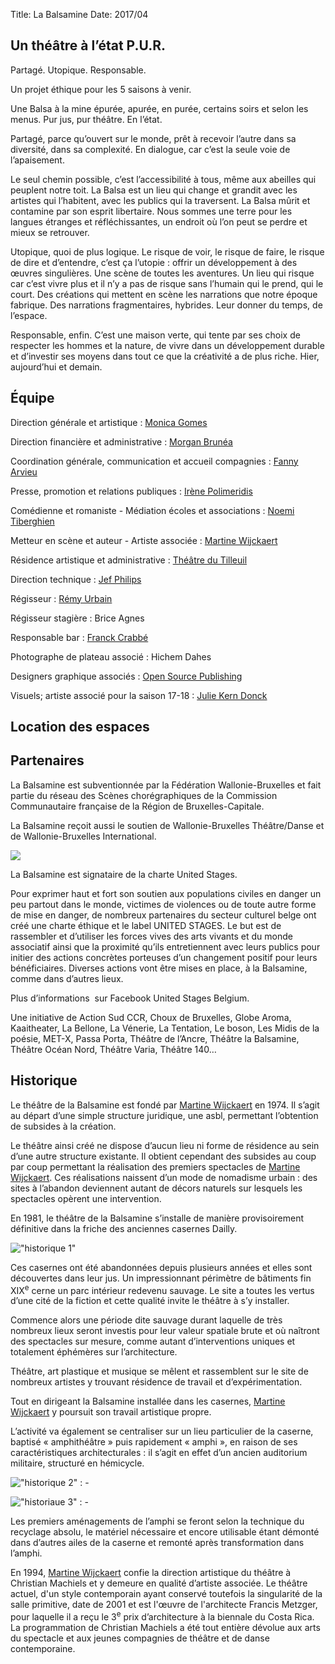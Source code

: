 Title: La Balsamine
Date: 2017/04

<!-- Photo balsa -->

## Un théâtre à l’état P.U.R.

Partagé. Utopique. Responsable.

Un projet éthique pour les 5 saisons à venir.

Une Balsa à la mine épurée, apurée, en purée, certains soirs et selon les
menus. Pur jus, pur théâtre. En l’état.

Partagé, parce qu’ouvert sur le monde, prêt à recevoir l’autre dans sa
diversité, dans sa complexité. En dialogue, car c’est la seule voie de
l’apaisement.

Le seul chemin possible, c’est l’accessibilité à tous, même aux abeilles qui
peuplent notre toit. La Balsa est un lieu qui change et grandit avec les
artistes qui l’habitent, avec les publics qui la traversent. La Balsa mûrit et
contamine par son esprit libertaire. Nous sommes une terre pour les langues
étranges et réfléchissantes, un endroit où l’on peut se perdre et mieux se
retrouver.

Utopique, quoi de plus logique. Le risque de voir, le risque de faire, le
risque de dire et d’entendre, c’est ça l’utopie : offrir un développement à des
œuvres singulières. Une scène de toutes les aventures. Un lieu qui risque car
c’est vivre plus et il n’y a pas de risque sans l’humain qui le prend, qui le
court. Des créations qui mettent en scène les narrations que notre époque
fabrique. Des narrations fragmentaires, hybrides. Leur donner du temps, de
l’espace.

Responsable, enfin. C’est une maison verte, qui tente par ses choix de
respecter les hommes et la nature, de vivre dans un développement durable et
d’investir ses moyens dans tout ce que la créativité a de plus riche. Hier,
aujourd’hui et demain.

## Équipe


Direction générale et artistique
:   [Monica Gomes](mailto:monica.gomes@balsamine.be)

Direction financière et administrative
:   [Morgan Brunéa](mailto:morgan.brunea@balsamine.be)

Coordination générale, communication et accueil compagnies
:   [Fanny Arvieu](mailto:fanny.arvieu@balsamine.be)

Presse, promotion et relations publiques
:   [Irène Polimeridis](mailto:relations.publiques@balsamine.be)

Comédienne et romaniste - Médiation écoles et associations
:   [Noemi Tiberghien](mailto:noemi.tiberghien@balsamine.be)

Metteur en scène et auteur - Artiste associée
:   [Martine Wijckaert](mailto:martine.wijckaert@balsamine.be)

Résidence artistique et administrative
:   [Théâtre du Tilleuil](http://www.theatredutilleuil.be)

Direction technique
:   [Jef Philips](mailto:jef.philips@balsamine.be)

Régisseur
:   [Rémy Urbain](mailto:remy.urbain@balsamine.be)

Régisseur stagière
:   Brice Agnes

Responsable bar
:   [Franck Crabbé](mailto:franck.bar@balsamine.be)

Photographe de plateau associé
:   Hichem Dahes

Designers graphique associés
:   [Open Source Publishing](http://osp.kitchen)

Visuels; artiste associé pour la saison 17-18
:   [Julie Kern Donck](http://www.juliekerndonck.be)

## Location des espaces

<!-- Ici le texte -->

## Partenaires

La Balsamine est subventionnée par la Fédération Wallonie-Bruxelles et fait partie du réseau des Scènes chorégraphiques de la Commission Communautaire française de la Région de Bruxelles-Capitale. 

La Balsamine reçoit aussi le soutien de Wallonie-Bruxelles Théâtre/Danse et de Wallonie-Bruxelles International.

![](http://balsamine.be/uploads/Partenaires.Partenaires/logos2016.png)

La Balsamine est signataire de la charte United Stages.

Pour exprimer haut et fort son soutien aux populations civiles en danger un peu partout dans le monde, victimes de violences ou de toute autre forme de mise en danger, de nombreux partenaires du secteur culturel belge ont créé une charte éthique et le label UNITED STAGES. Le but est de rassembler et d’utiliser les forces vives des arts vivants et du monde associatif ainsi que la proximité qu’ils entretiennent avec leurs publics pour initier des actions concrètes porteuses d’un changement positif pour leurs bénéficiaires. Diverses actions vont être mises en place, à la Balsamine, comme dans d’autres lieux.

Plus d’informations  sur Facebook United Stages Belgium. 

Une initiative de Action Sud CCR, Choux de Bruxelles, Globe Aroma, Kaaitheater, La Bellone, La Vénerie, La Tentation, Le boson, Les Midis de la poésie, MET-X, Passa Porta, Théâtre de l’Ancre, Théâtre la Balsamine, Théâtre Océan Nord, Théâtre Varia, Théâtre 140…


## Historique

Le théâtre de la Balsamine est fondé par [Martine
Wijckaert](http://balsamine.be/index.php/Protagonistes/MartineWijckaert) en 1974. Il s’agit au départ d’une simple structure juridique, une asbl, permettant l’obtention de subsides à la création.

Le théâtre ainsi créé ne dispose d’aucun lieu ni forme de résidence au sein d’une autre structure existante. Il obtient cependant des subsides au coup par coup permettant la réalisation des premiers spectacles de [Martine Wijckaert](http://balsamine.be/index.php/Protagonistes/MartineWijckaert). Ces réalisations naissent d’un mode de nomadisme urbain : des sites à l’abandon deviennent autant de décors naturels sur lesquels les spectacles opèrent une intervention.

En 1981, le théâtre de la Balsamine s’installe de manière provisoirement définitive dans la friche des anciennes casernes Dailly.

!["historique 1"](http://balsamine.be/uploads/Balsamine.Historique/historique1.jpg)

Ces casernes ont été abandonnées depuis plusieurs années et elles sont découvertes dans leur jus. Un impressionnant périmètre de bâtiments fin XIX<sup>e</sup> cerne un parc intérieur redevenu sauvage. Le site a toutes les vertus d’une cité de la fiction et cette qualité invite le théâtre à s’y installer.

Commence alors une période dite sauvage durant laquelle de très nombreux lieux seront investis pour leur valeur spatiale brute et où naîtront des spectacles sur mesure, comme autant d’interventions uniques et
totalement éphémères sur l’architecture.

Théâtre, art plastique et musique se mêlent et rassemblent sur le site de nombreux artistes y trouvant résidence de travail et d’expérimentation.

Tout en dirigeant la Balsamine installée dans les casernes, [Martine Wijckaert](http://balsamine.be/index.php/Protagonistes/MartineWijckaert) y poursuit son travail artistique propre.

L’activité va également se centraliser sur un lieu particulier de la caserne, baptisé « amphithéâtre » puis rapidement « amphi », en raison de ses caractéristiques architecturales : il s’agit en effet d’un ancien auditorium militaire, structuré en hémicycle.

<div class="slideshow" markdown>

!["historique 2"](http://balsamine.be/uploads/Balsamine.Historique/historique2.jpg)
:   -

!["historiaue 3"](http://balsamine.be/uploads/Balsamine.Historique/historique3.jpg)
:   -
</div>


<!-- <aside class="jcarousel" data-wrap="both"> -->
<!--     <div class="jcarousel-inner"> -->
<!--         <figure class="jcarousel-item"> -->
<!--             <img src="http://balsamine.be/uploads/Balsamine.Historique/historique2.jpg"> -->
<!--             <figcaption>1/2</figcaption> -->
<!--         </figure> -->

<!--         <figure class="jcarousel-item"> -->
<!--             <img src="http://balsamine.be/uploads/Balsamine.Historique/historique3.jpg"> -->
<!--             <figcaption>2/2</figcaption> -->
<!--         </figure> -->
<!--     </div> -->

<!--     <nav class="jcarousel-controls"> -->
<!--         <a href="#" class="jcarousel-control-prev">‹</a> -->
<!--         <a href="#" class="jcarousel-control-next">›</a> -->
<!--     </nav> -->
<!-- </aside> -->


<!-- <div class="jcarousel-wrapper"> -->
<!--     <div class="jcarousel"> -->
<!--         <ul> -->
<!--             <li><img src="http://balsamine.be/uploads/Balsamine.Historique/historique2.jpg" width="600" height="400" alt=""></li> -->
<!--             <li><img src="http://balsamine.be/uploads/Balsamine.Historique/historique3.jpg" width="600" height="400" alt=""></li> -->
<!--         </ul> -->
<!--     </div> -->

<!--     <p class="photo-credits"> -->
<!--         Photos by <a href="http://www.mw-fotografie.de">Marc Wiegelmann</a> -->
<!--     </p> -->

<!--     <a href="#" class="jcarousel-control-prev">&lsaquo;</a> -->
<!--     <a href="#" class="jcarousel-control-next">&rsaquo;</a> -->

<!--     <p class="jcarousel-pagination"> -->

<!--     </p> -->
<!-- </div> -->

Les premiers aménagements de l’amphi se feront selon la technique du recyclage absolu, le matériel nécessaire et encore utilisable étant démonté dans d’autres ailes de la caserne et remonté après
transformation dans l’amphi.

En 1994, [Martine Wijckaert](http://balsamine.be/index.php/Protagonistes/MartineWijckaert) confie la direction artistique du théâtre à Christian Machiels et y demeure en qualité d’artiste associée. Le théâtre actuel, d'un style contemporain ayant conservé toutefois la singularité de la salle primitive, date de 2001 et est l'œuvre de l'architecte Francis Metzger, pour laquelle il a reçu le 3<sup>e</sup> prix d’architecture à la biennale du Costa Rica. La programmation de Christian Machiels a été tout entière
dévolue aux arts du spectacle et aux jeunes compagnies de théâtre et de danse contemporaine.

